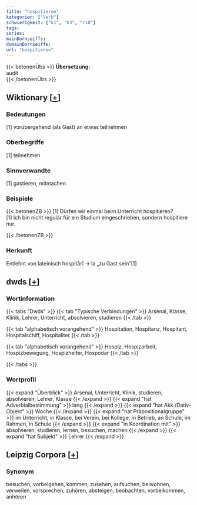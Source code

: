 ```yaml
---
title: "hospitieren"
kategorien: ["Verb"]
schwierigkeit: ["k1", "h3", "r18"]
tags:
series:
mainDornseiffs:
domainDornseiffs:
url: "hospitieren"
---
```


{{< betonenÜbs >}}
**Übersetzung:**  
audit  
{{< /betonenÜbs >}}

## Wiktionary [[+](https://de.wiktionary.org/wiki/hospitieren)]

### Bedeutungen
[1] vorübergehend (als Gast) an etwas teilnehmen  

### Oberbegriffe
[1] teilnehmen  

### Sinnverwandte
[1] gastieren, mitmachen  

### Beispiele
{{< betonenZB >}}
[1] Dürfen wir einmal beim Unterricht hospitieren?  
[1] Ich bin nicht regulär für ein Studium eingeschrieben, sondern hospitiere nur.  

{{< /betonenZB >}}
### Herkunft
Entlehnt von lateinisch hospitārī → la „zu Gast sein“[1]  



## dwds [[+](https://www.dwds.de/wb/hospitieren)]

### Wortinformation
{{< tabs "Dwds" >}}
{{< tab "Typische Verbindungen" >}}
Arsenal, Klasse, Klinik, Lehrer, Unterricht, absolvieren, studieren
{{< /tab >}}

{{< tab "alphabetisch vorangehend" >}}
Hospitation, Hospitanz, Hospitant, Hospitalschiff, Hospitaliter
{{< /tab >}}

{{< tab "alphabetisch vorangehend" >}}
Hospiz, Hospizarbeit, Hospizbewegung, Hospizhelfer, Hospodar
{{< /tab >}}

{{< /tabs >}}

### Wortprofil
{{< expand "Überblick" >}} Arsenal, Unterricht, Klinik, studieren, absolvieren, Lehrer, Klasse {{< /expand >}}
{{< expand "hat Adverbialbestimmung" >}} lang {{< /expand >}}
{{< expand "hat Akk./Dativ-Objekt" >}} Woche {{< /expand >}}
{{< expand "hat Präpositionalgruppe" >}} im Unterricht, in Klasse, bei Verein, bei Kollege, in Betrieb, an Schule, im Rahmen, in Schule {{< /expand >}}
{{< expand "in Koordination mit" >}} absolvieren, studieren, lernen, besuchen, machen {{< /expand >}}
{{< expand "hat Subjekt" >}} Lehrer {{< /expand >}}

## Leipzig Corpora [[+](https://corpora.uni-leipzig.de/en/res?word=hospitieren&corpusId=deu_newscrawl-public_2018)]


### Synonym
besuchen, vorbeigehen, kommen, zusehen, aufsuchen, beiwohnen, verweilen, vorsprechen, zuhören, absteigen, beobachten, vorbeikommen, anhören

